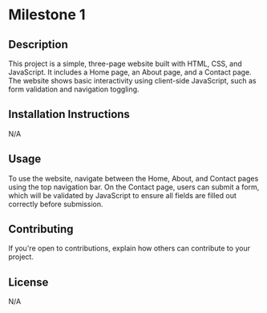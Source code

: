# Milestone 1

## Description
This project is a simple, three-page website built with HTML, CSS, and JavaScript. It includes a Home page, an About page, and a Contact page. The website shows basic interactivity using client-side JavaScript, such as form validation and navigation toggling.

## Installation Instructions
N/A

## Usage
To use the website, navigate between the Home, About, and Contact pages using the top navigation bar. On the Contact page, users can submit a form, which will be validated by JavaScript to ensure all fields are filled out correctly before submission.

## Contributing
If you're open to contributions, explain how others can contribute to your project.

## License
N/A
